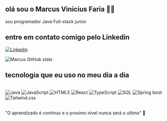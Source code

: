
## olá  sou o Marcus Vinicius Faria 👋🏻

sou programador Java Full-stack junior

 ## entre em contato comigo pelo Linkedin
[![Linkedin](https://img.shields.io/badge/LinkedIn-0077B5?style=for-the-badge&logo=linkedin&logoColor=white)](https://www.linkedin.com/in/marcus-faria-ab2bb4164/)


![Marcus GitHub stats](https://github-readme-stats.vercel.app/api?username=marcus-oss&show_icons=true&theme=dracula)

## tecnologia que eu uso no meu dia a dia 
<div style="display:inline_block"><br/>
<img  alt="Java" src="https://img.shields.io/badge/Java-ED8B00?style=for-the-badge&logo=openjdk&logoColor=white"/>
  <img  alt="JavaScript" src="https://img.shields.io/badge/JavaScript-323330?style=for-the-badge&logo=javascript&logoColor=F7DF1E"/>
  <img  alt="HTML5" src="https://img.shields.io/badge/HTML5-E34F26?style=for-the-badge&logo=html5&logoColor=white"/>
  <img  alt="React" src="https://img.shields.io/badge/React-20232A?style=for-the-badge&logo=react&logoColor=61DAFB"/>
  <img  alt="TypeScript" src="https://img.shields.io/badge/TypeScript-007ACC?style=for-the-badge&logo=typescript&logoColor=white"/>
  <img  alt="SQL" src="https://img.shields.io/badge/SQLite-07405E?style=for-the-badge&logo=sqlite&logoColor=white"/>
  <img  alt="Spring boot" src="https://img.shields.io/badge/Spring-6DB33F?style=for-the-badge&logo=spring&logoColor=white"/>
<img  alt="Tailwind.css" src="https://img.shields.io/badge/Tailwind_CSS-38B2AC?style=for-the-badge&logo=tailwind-css&logoColor=white"/>  
</div><br/>


"O aprendizado é continuo e o proximo nivel nunca será o ultimo" 🚀

